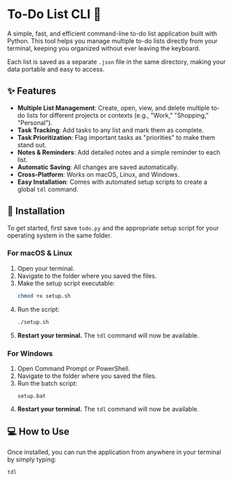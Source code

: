 # To-Do List CLI 📝

A simple, fast, and efficient command-line to-do list application built with Python. This tool helps you manage multiple to-do lists directly from your terminal, keeping you organized without ever leaving the keyboard.

Each list is saved as a separate `.json` file in the same directory, making your data portable and easy to access.

## ✨ Features

* **Multiple List Management**: Create, open, view, and delete multiple to-do lists for different projects or contexts (e.g., "Work," "Shopping," "Personal").
* **Task Tracking**: Add tasks to any list and mark them as complete.
* **Task Prioritization**: Flag important tasks as "priorities" to make them stand out.
* **Notes & Reminders**: Add detailed notes and a simple reminder to each list.
* **Automatic Saving**: All changes are saved automatically.
* **Cross-Platform**: Works on macOS, Linux, and Windows.
* **Easy Installation**: Comes with automated setup scripts to create a global `tdl` command.

## 🚀 Installation

To get started, first save `todo.py` and the appropriate setup script for your operating system in the same folder.

### For macOS & Linux

1.  Open your terminal.
2.  Navigate to the folder where you saved the files.
3.  Make the setup script executable:
    ```bash
    chmod +x setup.sh
    ```
4.  Run the script:
    ```bash
    ./setup.sh
    ```
5.  **Restart your terminal.** The `tdl` command will now be available.

### For Windows

1.  Open Command Prompt or PowerShell.
2.  Navigate to the folder where you saved the files.
3.  Run the batch script:
    ```batch
    setup.bat
    ```
4.  **Restart your terminal.** The `tdl` command will now be available.

## 💻 How to Use

Once installed, you can run the application from anywhere in your terminal by simply typing:

```bash
tdl
